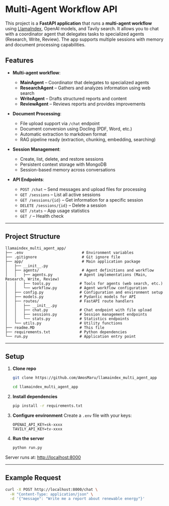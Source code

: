 
# Multi-Agent Workflow API

This project is a **FastAPI application** that runs a **multi-agent workflow** using [LlamaIndex](https://docs.llamaindex.ai/), OpenAI models, and Tavily search.
It allows you to chat with a coordinator agent that delegates tasks to specialized agents (Research, Write, Review).
The app supports multiple sessions with memory and document processing capabilities.

## Features

* **Multi-agent workflow**:
  * **MainAgent** – Coordinator that delegates to specialized agents
  * **ResearchAgent** – Gathers and analyzes information using web search
  * **WriteAgent** – Drafts structured reports and content
  * **ReviewAgent** – Reviews reports and provides improvements

* **Document Processing**:
  * File upload support via `/chat` endpoint
  * Document conversion using Docling (PDF, Word, etc.)
  * Automatic extraction to markdown format
  * RAG pipeline ready (extraction, chunking, embedding, searching)

* **Session Management**:
  * Create, list, delete, and restore sessions
  * Persistent context storage with MongoDB
  * Session-based memory across conversations

* **API Endpoints**:
  * `POST /chat` – Send messages and upload files for processing
  * `GET /sessions` – List all active sessions
  * `GET /sessions/{id}` – Get information for a specific session
  * `DELETE /sessions/{id}` – Delete a session
  * `GET /stats` – App usage statistics
  * `GET /` – Health check

---

## Project Structure

```
llamaindex_multi_agent_app/
├── .env                          # Environment variables
├── .gitignore                    # Git ignore file
├── app/                          # Main application package
│   ├── __init__.py
│   ├── agents/                   # Agent definitions and workflow
│   │   ├── agents.py            # Agent implementations (Main, Research, Write, Review)
│   │   ├── tools.py             # Tools for agents (web search, etc.)
│   │   └── workflow.py          # Agent workflow configuration
│   ├── config.py                # Configuration and environment setup
│   ├── models.py                # Pydantic models for API
│   ├── routes/                  # FastAPI route handlers
│   │   ├── __init__.py
│   │   ├── chat.py              # Chat endpoint with file upload
│   │   ├── sessions.py          # Session management endpoints
│   │   └── stats.py             # Statistics endpoints
│   └── utils.py                 # Utility functions
├── readme.MD                    # This file
├── requirements.txt             # Python dependencies
└── run.py                       # Application entry point
```

---

## Setup

1. **Clone repo**

   ```bash
   git clone https://github.com/AmosMaru/llamaindex_multi_agent_app

   cd llamaindex_multi_agent_app
   ```

2. **Install dependencies**

   ```bash
   pip install -r requirements.txt
   ```

3. **Configure environment**
   Create a `.env` file with your keys:

   ```env
   OPENAI_API_KEY=sk-xxxx
   TAVILY_API_KEY=tv-xxxx
   ```

4. **Run the server**

   ```bash
   python run.py
   ```

Server runs at: [http://localhost:8000](http://localhost:8000)

---

## Example Request

```bash
curl -X POST http://localhost:8000/chat \
  -H "Content-Type: application/json" \
  -d '{"message": "Write me a report about renewable energy"}'
```

